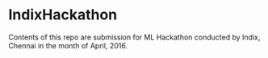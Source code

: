 # IndixHackathon

Contents of this repo are submission for ML Hackathon conducted by Indix, Chennai in the month of April, 2016.
